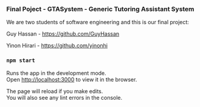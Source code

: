 ### Final Poject - GTASystem - Generic Tutoring Assistant System 
We are two students of software engineering and this is our final project:

Guy Hassan - https://github.com/GuyHassan

Yinon Hirari - https://github.com/yinonhi

### `npm start`

Runs the app in the development mode.<br />
Open [http://localhost:3000](http://localhost:3000) to view it in the browser.

The page will reload if you make edits.<br />
You will also see any lint errors in the console.

